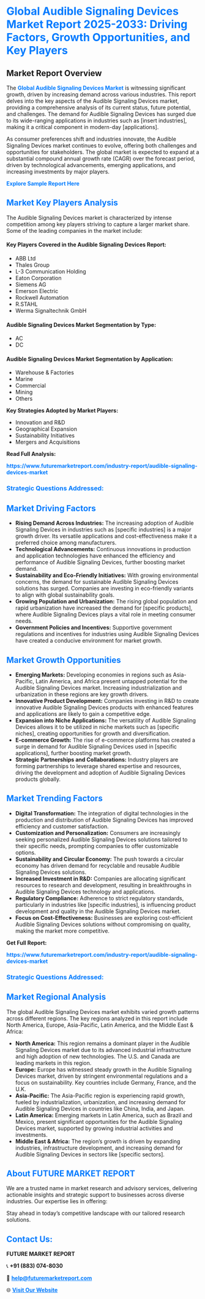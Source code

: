 <h1 style="color: #007BFF;">Global Audible Signaling Devices Market Report 2025-2033: Driving Factors, Growth Opportunities, and Key Players</h1>

<section id="overview">
<h2>Market Report Overview</h2>
<p>The <a href="https://www.futuremarketreport.com/industry-report/audible-signaling-devices-market" style="color: #007BFF; text-decoration: none;"><strong>Global Audible Signaling Devices Market</strong></a> is witnessing significant growth, driven by increasing demand across various industries. This report delves into the key aspects of the Audible Signaling Devices market, providing a comprehensive analysis of its current status, future potential, and challenges. The demand for Audible Signaling Devices has surged due to its wide-ranging applications in industries such as [insert industries], making it a critical component in modern-day [applications].</p>
<p>As consumer preferences shift and industries innovate, the Audible Signaling Devices market continues to evolve, offering both challenges and opportunities for stakeholders. The global market is expected to expand at a substantial compound annual growth rate (CAGR) over the forecast period, driven by technological advancements, emerging applications, and increasing investments by major players.</p>
</section>

<section id="overview">
<p><a href="https://www.futuremarketreport.com/request-sample/reportId=82583" style="color: #007BFF; text-decoration: none;"><strong>Explore Sample Report Here</strong></a></p>
</section>

<section id="key-players">
<h2 style="color: #007BFF;">Market Key Players Analysis</h2>
<p>The Audible Signaling Devices market is characterized by intense competition among key players striving to capture a larger market share. Some of the leading companies in the market include:</p>
<h4>Key Players Covered in the Audible Signaling Devices Report:</h4>
<ul><li>ABB Ltd</li><li>Thales Group</li><li>L-3 Communication Holding</li><li>Eaton Corporation</li><li>Siemens AG</li><li>Emerson Electric</li><li>Rockwell Automation</li><li>R.STAHL</li><li>Werma Signaltechnik GmbH</li></ul>
<h4>Audible Signaling Devices Market Segmentation by Type:</h4>
<ul><li>AC</li><li>DC</li></ul>

<h4>Audible Signaling Devices Market Segmentation by Application:</h4>
<ul><li>Warehouse &amp; Factories</li><li>Marine</li><li>Commercial</li><li>Mining</li><li>Others</li></ul>
<p><strong>Key Strategies Adopted by Market Players:</strong></p>
<ul>
<li>Innovation and R&D</li>
<li>Geographical Expansion</li>
<li>Sustainability Initiatives</li>
<li>Mergers and Acquisitions</li>
</ul>
</section>

<section>
<p><strong>Read Full Analysis: </strong></p><a href="https://www.futuremarketreport.com/industry-report/audible-signaling-devices-market" style="color: #007BFF; text-decoration: none;"><strong>https://www.futuremarketreport.com/industry-report/audible-signaling-devices-market</strong></a>
<h3 style="color: #007BFF;">Strategic Questions Addressed:</h3>
</section>

<section id="driving-factors">
<h2 style="color: #007BFF;">Market Driving Factors</h2>
<ul>
<li><strong>Rising Demand Across Industries:</strong> The increasing adoption of Audible Signaling Devices in industries such as [specific industries] is a major growth driver. Its versatile applications and cost-effectiveness make it a preferred choice among manufacturers.</li>
<li><strong>Technological Advancements:</strong> Continuous innovations in production and application technologies have enhanced the efficiency and performance of Audible Signaling Devices, further boosting market demand.</li>
<li><strong>Sustainability and Eco-Friendly Initiatives:</strong> With growing environmental concerns, the demand for sustainable Audible Signaling Devices solutions has surged. Companies are investing in eco-friendly variants to align with global sustainability goals.</li>
<li><strong>Growing Population and Urbanization:</strong> The rising global population and rapid urbanization have increased the demand for [specific products], where Audible Signaling Devices plays a vital role in meeting consumer needs.</li>
<li><strong>Government Policies and Incentives:</strong> Supportive government regulations and incentives for industries using Audible Signaling Devices have created a conducive environment for market growth.</li>
</ul>
</section>

<section id="growth-opportunities">
<h2 style="color: #007BFF;">Market Growth Opportunities</h2>
<ul>
<li><strong>Emerging Markets:</strong> Developing economies in regions such as Asia-Pacific, Latin America, and Africa present untapped potential for the Audible Signaling Devices market. Increasing industrialization and urbanization in these regions are key growth drivers.</li>
<li><strong>Innovative Product Development:</strong> Companies investing in R&D to create innovative Audible Signaling Devices products with enhanced features and applications are likely to gain a competitive edge.</li>
<li><strong>Expansion into Niche Applications:</strong> The versatility of Audible Signaling Devices allows it to be utilized in niche markets such as [specific niches], creating opportunities for growth and diversification.</li>
<li><strong>E-commerce Growth:</strong> The rise of e-commerce platforms has created a surge in demand for Audible Signaling Devices used in [specific applications], further boosting market growth.</li>
<li><strong>Strategic Partnerships and Collaborations:</strong> Industry players are forming partnerships to leverage shared expertise and resources, driving the development and adoption of Audible Signaling Devices products globally.</li>
</ul>
</section>

<section id="trending-factors">
<h2 style="color: #007BFF;">Market Trending Factors</h2>
<ul>
<li><strong>Digital Transformation:</strong> The integration of digital technologies in the production and distribution of Audible Signaling Devices has improved efficiency and customer satisfaction.</li>
<li><strong>Customization and Personalization:</strong> Consumers are increasingly seeking personalized Audible Signaling Devices solutions tailored to their specific needs, prompting companies to offer customizable options.</li>
<li><strong>Sustainability and Circular Economy:</strong> The push towards a circular economy has driven demand for recyclable and reusable Audible Signaling Devices solutions.</li>
<li><strong>Increased Investment in R&D:</strong> Companies are allocating significant resources to research and development, resulting in breakthroughs in Audible Signaling Devices technology and applications.</li>
<li><strong>Regulatory Compliance:</strong> Adherence to strict regulatory standards, particularly in industries like [specific industries], is influencing product development and quality in the Audible Signaling Devices market.</li>
<li><strong>Focus on Cost-Effectiveness:</strong> Businesses are exploring cost-efficient Audible Signaling Devices solutions without compromising on quality, making the market more competitive.</li>
</ul>
</section>

<section>
<p><strong>Get Full Report: </strong></p><a href="https://www.futuremarketreport.com/industry-report/audible-signaling-devices-market" style="color: #007BFF; text-decoration: none;"><strong>https://www.futuremarketreport.com/industry-report/audible-signaling-devices-market</strong></a>
<h3 style="color: #007BFF;">Strategic Questions Addressed:</h3>
</section>


<section id="regional-analysis">
<h2 style="color: #007BFF;">Market Regional Analysis</h2>
<p>The global Audible Signaling Devices market exhibits varied growth patterns across different regions. The key regions analyzed in this report include North America, Europe, Asia-Pacific, Latin America, and the Middle East & Africa:</p>
<ul>
<li><strong>North America:</strong> This region remains a dominant player in the Audible Signaling Devices market due to its advanced industrial infrastructure and high adoption of new technologies. The U.S. and Canada are leading markets in this region.</li>
<li><strong>Europe:</strong> Europe has witnessed steady growth in the Audible Signaling Devices market, driven by stringent environmental regulations and a focus on sustainability. Key countries include Germany, France, and the U.K.</li>
<li><strong>Asia-Pacific:</strong> The Asia-Pacific region is experiencing rapid growth, fueled by industrialization, urbanization, and increasing demand for Audible Signaling Devices in countries like China, India, and Japan.</li>
<li><strong>Latin America:</strong> Emerging markets in Latin America, such as Brazil and Mexico, present significant opportunities for the Audible Signaling Devices market, supported by growing industrial activities and investments.</li>
<li><strong>Middle East & Africa:</strong> The region’s growth is driven by expanding industries, infrastructure development, and increasing demand for Audible Signaling Devices in sectors like [specific sectors].</li>
</ul>
</section>

<footer>
<h2 style="color: #007BFF;">About FUTURE MARKET REPORT</h2>
<p>We are a trusted name in market research and advisory services, delivering actionable insights and strategic support to businesses across diverse industries. Our expertise lies in offering:</p>

<p>Stay ahead in today’s competitive landscape with our tailored research solutions.</p>

<h2 style="color: #007BFF;">Contact Us:</h2>
<p><strong>FUTURE MARKET REPORT</strong></p>
<p>📞 <strong>+91 (883) 074-8030</strong></p>
<p>📧 <strong><a href="mailto:help@futuremarketreport.com" style="color: #007BFF;">help@futuremarketreport.com</a></strong></p>
<p>🌐 <strong><a href="https://www.futuremarketreport.com/" style="color: #007BFF;">Visit Our Website</a></strong></p>
</footer>